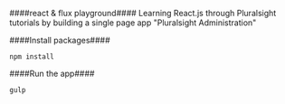 ####react & flux playground####
Learning React.js through Pluralsight tutorials by building a single page app "Pluralsight Administration"

####Install packages####
```
npm install
```

####Run the app####
```
gulp
```
